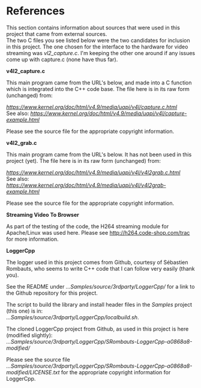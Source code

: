 # References

This section contains information about sources that were used in this project that came from external sources.  
The two C files you see listed below were the two candidates for inclusion in this project. The one chosen for
the interface to the hardware for video streaming was *vl2_capture.c*.  I'm keeping the other one around if any 
issues come up with capture.c (none have thus far).   

**v4l2_capture.c**

This main program came from the URL's below, and made into a C function which is integrated into the C++ code base. 
The file here is in its raw form (unchanged) from:     
     
*https://www.kernel.org/doc/html/v4.9/media/uapi/v4l/capture.c.html*    
    See also: 
*https://www.kernel.org/doc/html/v4.9/media/uapi/v4l/capture-example.html*     
     
Please see the source file for the appropriate copyright information.     
     
     
**v4l2_grab.c**

This main program came from the URL's below. It has not been used in this project (yet). 
The file here is in its raw form (unchanged) from:     
     
*https://www.kernel.org/doc/html/v4.9/media/uapi/v4l/v4l2grab.c.html*     
    See also:     
*https://www.kernel.org/doc/html/v4.9/media/uapi/v4l/v4l2grab-example.html*   
     
Please see the source file for the appropriate copyright information.     
     
     
**Streaming Video To Browser**     
     
As part of the testing of the code, the H264 streaming module for Apache/Linux was used here.  Please see 
http://h264.code-shop.com/trac for more information.     
     
     
**LoggerCpp**     
     
The logger used in this project comes from Github, courtesy of Sébastien Rombauts, who seems to write C++ code that
I can follow very easily (thank you).    
     
See the README under *...Samples/source/3rdparty/LoggerCpp/* for a link to the Github repository for this project.     
     
The script to build the library and install header files in the *Samples* project (this one) is in:     
*...Samples/source/3rdparty/LoggerCpp/localbuild.sh*.   
    
The cloned LoggerCpp project from Github, as used in this project is here (modified slightly):     
*...Samples/source/3rdparty/LoggerCpp/SRombauts-LoggerCpp-a0868a8-modified/*   
    
Please see the source file 
*...Samples/source/3rdparty/LoggerCpp/SRombauts-LoggerCpp-a0868a8-modified/LICENSE.txt* 
for the appropriate copyright information for LoggerCpp.     


